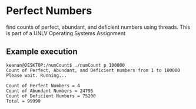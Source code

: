 # Perfect Numbers
 find counts of perfect, abundant, and deficient numbers
 using threads. This is part of a UNLV Operating Systems
 Assignment
 
## Example execution
```
keanan@DESKTOP:/numCount$ ./numCount p 100000
Count of Perfect, Abundant, and Deficient numbers from 1 to 100000
Please wait. Running...

Count of Perfect Numbers = 4
Count of Abundant Numbers = 24795
Count of Deficient Numbers = 75200
Total = 99999
```
